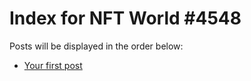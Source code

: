 # Index for NFT World #4548
Posts will be displayed in the order below:

- [Your first post](./001-first.md)

